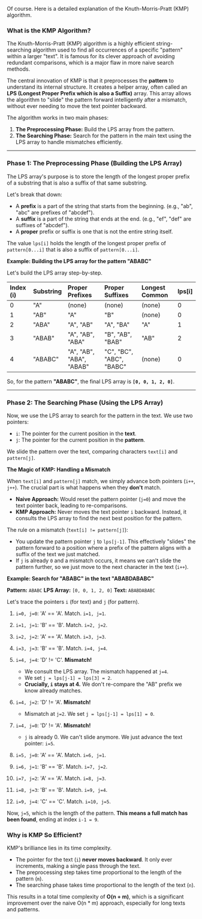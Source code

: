 Of course. Here is a detailed explanation of the Knuth-Morris-Pratt (KMP) algorithm.

### What is the KMP Algorithm?

The Knuth-Morris-Pratt (KMP) algorithm is a highly efficient string-searching algorithm used to find all occurrences of a specific "pattern" within a larger "text". It is famous for its clever approach of avoiding redundant comparisons, which is a major flaw in more naive search methods.

The central innovation of KMP is that it preprocesses the **pattern** to understand its internal structure. It creates a helper array, often called an **LPS (Longest Proper Prefix which is also a Suffix)** array. This array allows the algorithm to "slide" the pattern forward intelligently after a mismatch, without ever needing to move the text pointer backward.

The algorithm works in two main phases:

1.  **The Preprocessing Phase:** Build the LPS array from the pattern.
2.  **The Searching Phase:** Search for the pattern in the main text using the LPS array to handle mismatches efficiently.

---

### Phase 1: The Preprocessing Phase (Building the LPS Array)

The LPS array's purpose is to store the length of the longest proper prefix of a substring that is also a suffix of that same substring.

Let's break that down:
* A **prefix** is a part of the string that starts from the beginning. (e.g., "ab", "abc" are prefixes of "abcdef").
* A **suffix** is a part of the string that ends at the end. (e.g., "ef", "def" are suffixes of "abcdef").
* A **proper** prefix or suffix is one that is not the entire string itself.

The value `lps[i]` holds the length of the longest proper prefix of `pattern[0...i]` that is also a suffix of `pattern[0...i]`.

**Example: Building the LPS array for the pattern "ABABC"**

Let's build the LPS array step-by-step.

| Index (i) | Substring | Proper Prefixes | Proper Suffixes | Longest Common | lps[i] |
| :--- | :--- | :--- | :--- | :--- | :--- |
| 0 | "A" | (none) | (none) | (none) | 0 |
| 1 | "AB" | "A" | "B" | (none) | 0 |
| 2 | "ABA" | "A", "AB" | "A", "BA" | "A" | 1 |
| 3 | "ABAB" | "A", "AB", "ABA" | "B", "AB", "BAB" | "AB" | 2 |
| 4 | "ABABC" | "A", "AB", "ABA", "ABAB" | "C", "BC", "ABC", "BABC" | (none) | 0 |

So, for the pattern **"ABABC"**, the final LPS array is **`[0, 0, 1, 2, 0]`**.

---

### Phase 2: The Searching Phase (Using the LPS Array)

Now, we use the LPS array to search for the pattern in the text. We use two pointers:

* `i`: The pointer for the current position in the **text**.
* `j`: The pointer for the current position in the **pattern**.

We slide the pattern over the text, comparing characters `text[i]` and `pattern[j]`.

**The Magic of KMP: Handling a Mismatch**

When `text[i]` and `pattern[j]` match, we simply advance both pointers (`i++`, `j++`). The crucial part is what happens when they **don't** match.

* **Naive Approach:** Would reset the pattern pointer (`j=0`) and move the text pointer back, leading to re-comparisons.
* **KMP Approach:** Never moves the text pointer `i` backward. Instead, it consults the LPS array to find the next best position for the pattern.

The rule on a mismatch (`text[i] != pattern[j]`):
* You update the pattern pointer `j` to `lps[j-1]`. This effectively "slides" the pattern forward to a position where a prefix of the pattern aligns with a suffix of the text we just matched.
* If `j` is already `0` and a mismatch occurs, it means we can't slide the pattern further, so we just move to the next character in the text (`i++`).

**Example: Search for "ABABC" in the text "ABABDABABC"**

**Pattern:** `ABABC`
**LPS Array:** `[0, 0, 1, 2, 0]`
**Text:** `ABABDABABC`

Let's trace the pointers `i` (for text) and `j` (for pattern).

1.  `i=0, j=0`: 'A' == 'A'. Match. `i=1, j=1`.
2.  `i=1, j=1`: 'B' == 'B'. Match. `i=2, j=2`.
3.  `i=2, j=2`: 'A' == 'A'. Match. `i=3, j=3`.
4.  `i=3, j=3`: 'B' == 'B'. Match. `i=4, j=4`.
5.  `i=4, j=4`: 'D' != 'C'. **Mismatch!**
    * We consult the LPS array. The mismatch happened at `j=4`.
    * We set `j = lps[j-1] = lps[3] = 2`.
    * **Crucially, `i` stays at 4.** We don't re-compare the "AB" prefix we know already matches.

6.  `i=4, j=2`: 'D' != 'A'. **Mismatch!**
    * Mismatch at `j=2`. We set `j = lps[j-1] = lps[1] = 0`.

7.  `i=4, j=0`: 'D' != 'A'. **Mismatch!**
    * `j` is already 0. We can't slide anymore. We just advance the text pointer: `i=5`.

8.  `i=5, j=0`: 'A' == 'A'. Match. `i=6, j=1`.
9.  `i=6, j=1`: 'B' == 'B'. Match. `i=7, j=2`.
10. `i=7, j=2`: 'A' == 'A'. Match. `i=8, j=3`.
11. `i=8, j=3`: 'B' == 'B'. Match. `i=9, j=4`.
12. `i=9, j=4`: 'C' == 'C'. Match. `i=10, j=5`.

Now, `j=5`, which is the length of the pattern. **This means a full match has been found**, ending at index `i-1 = 9`.

### Why is KMP So Efficient?

KMP's brilliance lies in its time complexity.

* The pointer for the text (`i`) **never moves backward**. It only ever increments, making a single pass through the text.
* The preprocessing step takes time proportional to the length of the pattern (`m`).
* The searching phase takes time proportional to the length of the text (`n`).

This results in a total time complexity of **O(n + m)**, which is a significant improvement over the naive O(n * m) approach, especially for long texts and patterns.